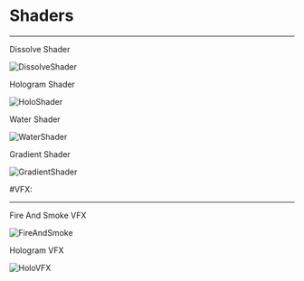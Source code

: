 # Shaders

---


Dissolve Shader 

![DissolveShader](https://github.com/BK-97/ShadersAndVFXs/assets/59361739/ecd217ec-c914-4087-ada3-2736090356cb)

Hologram Shader

![HoloShader](https://github.com/BK-97/ShadersAndVFXs/assets/59361739/06359e26-359a-460f-a359-08b80a623c15)


Water Shader

![WaterShader](https://github.com/BK-97/ShadersAndVFXs/assets/59361739/b09614d7-4e67-4096-9fad-30912e66b7d2)


Gradient Shader

![GradientShader](https://github.com/BK-97/ShadersAndVFXs/assets/59361739/cf01804b-4cb7-4691-9f87-94adf5e54d9e)


#VFX:

---

Fire And Smoke VFX

![FireAndSmoke](https://github.com/BK-97/ShadersAndVFXs/assets/59361739/071cd993-ae5e-4e9d-88c1-ebb3f38957b6)


Hologram VFX

![HoloVFX](https://github.com/BK-97/ShadersAndVFXs/assets/59361739/84c439b2-2e7c-4405-80d2-012e5e00c8bf)


